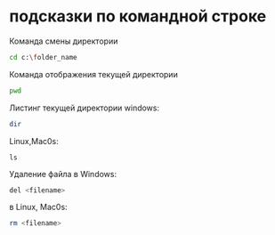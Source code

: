 # подсказки по командной строке

Команда смены директории
```sh
cd c:\folder_name
```

Команда отображения текущей директории
```sh
pwd
```

Листинг текущей директории windows:
```sh
dir
```
Linux,Mac0s:
```
ls
```

Удаление файла в Windows:
```sh
del <filename>
```
в Linux, Mac0s:
```sh
rm <filename>
```


